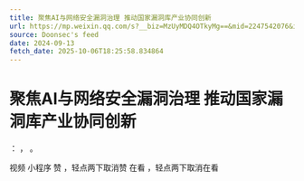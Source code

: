 ```yaml
---
title: 聚焦AI与网络安全漏洞治理 推动国家漏洞库产业协同创新
url: https://mp.weixin.qq.com/s?__biz=MzUyMDQ4OTkyMg==&mid=2247542076&idx=4&sn=5d192220d90813cbeb79c594b648750d
source: Doonsec's feed
date: 2024-09-13
fetch_date: 2025-10-06T18:25:58.834864
---
```


# 聚焦AI与网络安全漏洞治理 推动国家漏洞库产业协同创新

：
，
。

视频
小程序
赞
，轻点两下取消赞
在看
，轻点两下取消在看